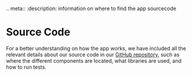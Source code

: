 .. meta::
:description: information on where to find the app sourcecode

# Source Code

For a better understanding on how the app works, we have included all the relevant details about our source code in our [GitHub repository](https://github.com/konfuzio-ai/konfuzio-capture-vue/blob/main/docs/README.md#source-code), such as where the different components are located, what libraries are used, and how to run tests.
